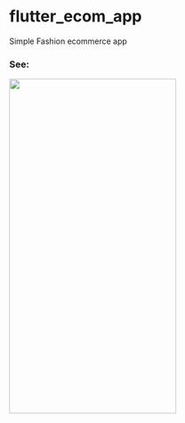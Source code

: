 # flutter_ecom_app

Simple Fashion ecommerce app

### See:
<img src="/raw/app_play_demo.gif"  width="300" height="600">

